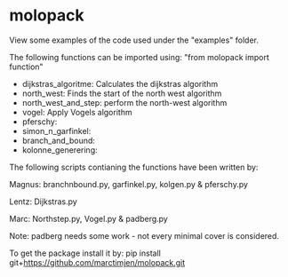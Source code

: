 # molopack

View some examples of the code used under the "examples" folder.

The following functions can be imported using: "from molopack import function"
- dijkstras_algoritme: Calculates the dijkstras algorithm
- north_west: Finds the start of the north west algorithm
- north_west_and_step: perform the north-west algorithm
- vogel: Apply Vogels algorithm
- pferschy:
- simon_n_garfinkel:
- branch_and_bound:
- kolonne_generering:



The following scripts contianing the functions have been written by:

Magnus: branchnbound.py, garfinkel.py, kolgen.py & pferschy.py

Lentz: Dijkstras.py

Marc: Northstep.py, Vogel.py & padberg.py

Note: padberg needs some work - not every minimal cover is considered.


To get the package install it by:
pip install git+https://github.com/marctimjen/molopack.git
